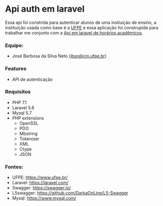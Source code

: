 # Api auth em laravel
Essa api foi constrída para autenticar alunos de uma instiuição de ensino, a instituição usada como base é a [UFPE](http://www.ufpe.br/) e essa
aplicação foi construpída para trabalhar me conjunto com a [Api em laravel de horários acadêmicos](https://github.com/IF1007/laravel-horarioaulas).

### Equipe:
- José Barbosa da Silva Neto ([jbsn@cin.ufpe.br](mailto:jbsn@cin.ufpe.br))

### Features
- API de autenticação

### Requisitos
- PHP 7.1
- Laravel 5.6
- Mysql 5.7
- PHP extensions
    - OpenSSL
    - PDO
    - Mbstring
    - Tokenizer
    - XML
    - Ctype
    - JSON

### Fontes:
- UFPE: https://www.ufpe.br/
- Laravel: https://laravel.com/
- Swagger: https://swagger.io/
- L5swagger: https://github.com/DarkaOnLine/L5-Swagger
- Mysql: https://www.mysql.com/
